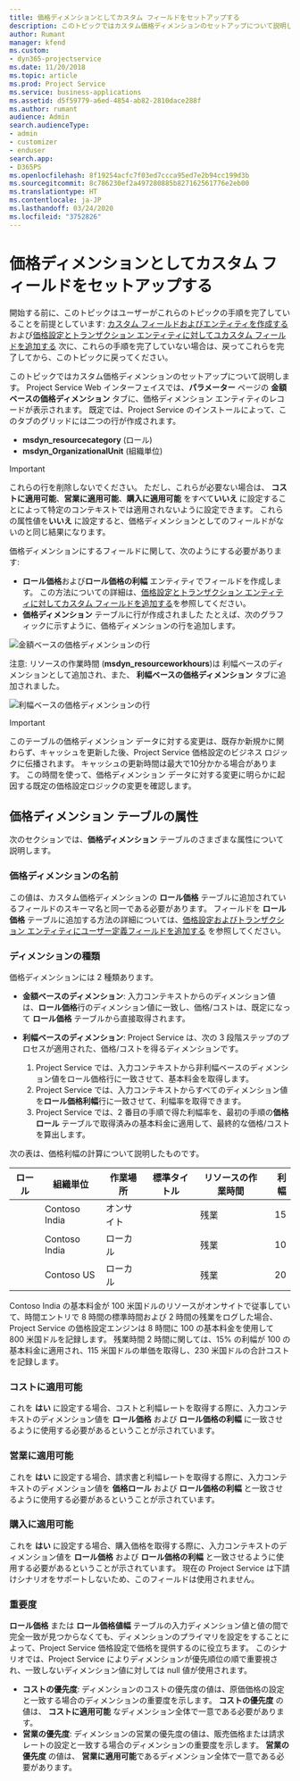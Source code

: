 ```yaml
---
title: 価格ディメンションとしてカスタム フィールドをセットアップする
description: このトピックではカスタム価格ディメンションのセットアップについて説明します。
author: Rumant
manager: kfend
ms.custom:
- dyn365-projectservice
ms.date: 11/20/2018
ms.topic: article
ms.prod: Project Service
ms.service: business-applications
ms.assetid: d5f59779-a6ed-4854-ab82-2810dace288f
ms.author: rumant
audience: Admin
search.audienceType:
- admin
- customizer
- enduser
search.app:
- D365PS
ms.openlocfilehash: 8f19254acfc7f03ed7ccca95ed7e2b94cc199d3b
ms.sourcegitcommit: 8c786230ef2a497280885b827162561776e2eb00
ms.translationtype: HT
ms.contentlocale: ja-JP
ms.lasthandoff: 03/24/2020
ms.locfileid: "3752826"
---
```

# <a name="set-up-custom-fields-as-pricing-dimensions"></a>価格ディメンションとしてカスタム フィールドをセットアップする 

開始する前に、このトピックはユーザーがこれらのトピックの手順を完了していることを前提としています: [カスタム フィールドおよびエンティティを作成する](create-custom-fields-entities.md) および[価格設定とトランザクション エンティティに対してユカスタム フィールドを追加する](field-references.md) 次に、これらの手順を完了していない場合は、戻ってこれらを完了してから、このトピックに戻ってください。 

このトピックではカスタム価格ディメンションのセットアップについて説明します。 Project Service Web インターフェイスでは、**パラメーター** ページの **金額ベースの価格ディメンション** タブに、価格ディメンション エンティティのレコードが表示されます。 既定では、Project Service のインストールによって、このタブのグリッドには二つの行が作成されます。

- **msdyn_resourcecategory** (ロール)
- **msdyn_OrganizationalUnit** (組織単位)

> [!IMPORTANT]
> これらの行を削除しないでください。 ただし、これらが必要ない場合は、 **コストに適用可能**、**営業に適用可能**、**購入に適用可能** をすべて**いいえ** に設定することによって特定のコンテキストでは適用されないように設定できます。 これらの属性値を**いいえ** に設定すると、価格ディメンションとしてのフィールドがないのと同じ結果になります。

価格ディメンションにするフィールドに関して、次のようにする必要があります:

- **ロール価格**および**ロール価格の利幅** エンティティでフィールドを作成します。 この方法についての詳細は、[価格設定とトランザクション エンティティに対してカスタム フィールドを追加する](field-references.md)を参照してください。
- **価格ディメンション** テーブルに行が作成されました たとえば、次のグラフィックに示すように、価格ディメンションの行を追加します。 

![金額ベースの価格ディメンションの行](media/Amt-based-PD.png)

注意: リソースの作業時間 (**msdyn_resourceworkhours**)は 利幅ベースのディメンションとして追加され、また、 **利幅ベースの価格ディメンション** タブに追加されました。

![利幅ベースの価格ディメンションの行](media/Markup-based-PD.png)

> [!IMPORTANT]
> このテーブルの価格ディメンション データに対する変更は、既存か新規かに関わらず、キャッシュを更新した後、Project Service 価格設定のビジネス ロジックに伝播されます。 キャッシュの更新時間は最大で10分かかる場合があります。 この時間を使って、価格ディメンション データに対する変更に明らかに起因する既定の価格設定ロジックの変更を確認します。


## <a name="attributes-of-the-pricing-dimensions-table"></a>価格ディメンション テーブルの属性
次のセクションでは、**価格ディメンション** テーブルのさまざまな属性について説明します。

### <a name="pricing-dimension-name"></a>価格ディメンションの名前
この値は、カスタム価格ディメンションの **ロール価格** テーブルに追加されているフィールドのスキーマ名と同一である必要があります。 フィールドを **ロール価格** テーブルに追加する方法の詳細については、[価格設定およびトランザクション エンティティにユーザー定義フィールドを追加する](field-references.md) を参照してください。

### <a name="type-of-dimension"></a>ディメンションの種類
価格ディメンションには 2 種類あります。
  
  - **金額ベースのディメンション**: 入力コンテキストからのディメンション値は、**ロール価格**行のディメンション値に一致し、価格/コストは、既定になって **ロール価格** テーブルから直接取得されます。
  - **利幅ベースのディメンション**: Project Service は、次の 3 段階ステップのプロセスが適用された、価格/コストを得るディメンションです。
 
    1. Project Service では、入力コンテキストから非利幅ベースのディメンション値をロール価格行に一致させて、基本料金を取得します。
    2. Project Service では、入力コンテキストからすべてのディメンション値を**ロール価格利幅**行に一致させて、利幅率を取得できます。
    3. Project Service では、2 番目の手順で得た利幅率を、最初の手順の**価格ロール** テーブルで取得済みの基本料金に適用して、最終的な価格/コストを算出します。
   
   次の表は、価格利幅の計算について説明したものです。
  
| ロール        | 組織単位    |作業場所      |標準タイトル      |リソースの作業時間      |  利幅|
| ------------|-------------|-------------------|--------------------|-------------------------|--------:|
|             | Contoso India|オンサイト            |                    |残業                 |15     |
|             | Contoso India|ローカル             |                    |残業                 |10     |
|             | Contoso US   |ローカル             |                    |残業                 |20     |


Contoso India の基本料金が 100 米国ドルのリソースがオンサイトで従事していて、時間エントリで 8 時間の標準時間および 2 時間の残業をログした場合、Project Service の価格設定エンジンは 8 時間に 100 の基本料金を使用して 800 米国ドルを記録します。 残業時間 2 時間に関しては、15% の利幅が 100 の基本料金に適用され、115 米国ドルの単価を取得し、230 米国ドルの合計コストを記録します。

### <a name="applicable-to-cost"></a>コストに適用可能 
これを **はい** に設定する場合、コストと利幅レートを取得する際に、入力コンテキストのディメンション値を **ロール価格** および **ロール価格の利幅** に一致させるように使用する必要があるということが示されています。

### <a name="applicable-to-sales"></a>営業に適用可能
これを **はい** に設定する場合、請求書と利幅レートを取得する際に、入力コンテキストのディメンション値を **価格ロール** および **ロール価格の利幅** と一致させるように使用する必要があるということが示されています。

### <a name="applicable-to-purchase"></a>購入に適用可能
これを **はい** に設定する場合、購入価格を取得する際に、入力コンテキストのディメンション値を **ロール価格** および **ロール価格の利幅** と一致させるように使用する必要があるということが示されています。 現在の Project Service は下請けシナリオをサポートしないため、このフィールドは使用されません。 

### <a name="priority"></a>重要度
**ロール価格** または **ロール価格値幅** テーブルの入力ディメンション値と値の間で完全一致が見つからなくても、ディメンションのプライマリを設定をすることによって、Project Service 価格設定で価格を提供するのに役立ちます。 このシナリオでは、Project Service によりディメンションが優先順位の順で重要視され、一致しないディメンション値に対しては null 値が使用されます。

- **コストの優先度**: ディメンションのコストの優先度の値は、原価価格の設定と一致する場合のディメンションの重要度を示します。 **コストの優先度** の値は、 **コストに適用可能** なディメンション全体で一意である必要があります。
- **営業の優先度**: ディメンションの営業の優先度の値は、販売価格または請求レートの設定と一致する場合のディメンションの重要度を示します。 **営業の優先度** の値は、 **営業に適用可能**であるディメンション全体で一意である必要があります。
